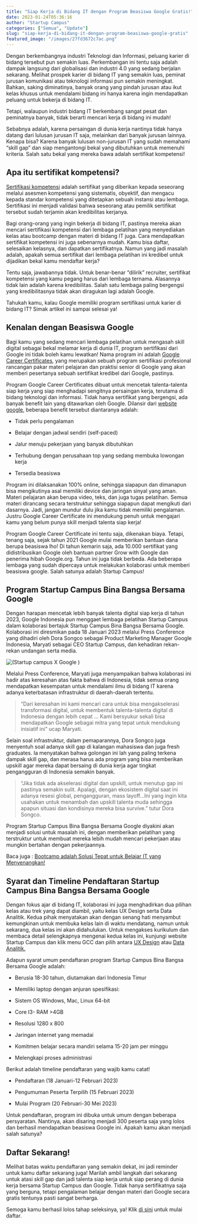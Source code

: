 ```yaml
---
title: "Siap Kerja di Bidang IT dengan Program Beasiswa Google Gratis!"
date: 2023-01-24T05:36:16
author: "Startup Campus"
categories: ["Semua", "Update"]
slug: "siap-kerja-di-bidang-it-dengan-program-beasiswa-google-gratis"
featured_image: "/images/27fd3672c7ac.png"
---
```


Dengan berkembangnya industri Teknologi dan Informasi, peluang karier di bidang tersebut pun semakin luas. Perkembangan ini tentu saja adalah dampak langsung dari globalisasi dan industri 4.0 yang sedang berjalan sekarang. Melihat prospek karier di bidang IT yang semakin luas, peminat jurusan komunikasi atau teknologi informasi pun semakin meningkat. Bahkan, saking diminatinya, banyak orang yang pindah jurusan atau ikut kelas khusus untuk mendalami bidang ini hanya karena ingin mendapatkan peluang untuk bekerja di bidang IT.

Tetapi, walaupun industri bidang IT berkembang sangat pesat dan peminatnya banyak, tidak berarti mencari kerja di bidang ini mudah!

Sebabnya adalah, karena persaingan di dunia kerja nantinya tidak hanya datang dari lulusan jurusan IT saja, melainkan dari banyak jurusan lainnya. Kenapa bisa? Karena banyak lulusan non-jurusan IT yang sudah memahami “skill gap” dan siap mengantongi bekal yang dibutuhkan untuk memenuhi kriteria. Salah satu bekal yang mereka bawa adalah sertifikat kompetensi!

## Apa itu sertifikat kompetensi?

[Sertifikasi kompetensi](https://lspretail.id/sertifikasi-kompetensi-dan-sertifikasi-profesi-apa-bedanya/#:~:text=Sertifikasi%20kompetensi%20adalah%20proses%20pemberian,dan%2Fatau%20standar%20khusus%20lainnya.) adalah sertifikat yang diberikan kepada seseorang melalui asesmen kompetensi yang sistematis, obyektif, dan mengacu kepada standar kompetensi yang ditetapkan sebuah instansi atau lembaga. Sertifikasi ini menjadi validasi bahwa seseorang atau pemilik sertifikat tersebut sudah terjamin akan kredibilitas kerjanya.

Bagi orang-orang yang ingin bekerja di bidang IT, pastinya mereka akan mencari sertifikasi kompetensi dari lembaga pelatihan yang menyediakan kelas atau bootcamp dengan materi di bidang IT juga. Cara mendapatkan sertifikat kompetensi ini juga sebenarnya mudah. Kamu bisa daftar, selesaikan kelasnya, dan dapatkan sertifikatnya. Namun yang jadi masalah adalah, apakah semua sertifikat dari lembaga pelatihan ini kredibel untuk dijadikan bekal kamu mendaftar kerja?

Tentu saja, jawabannya tidak. Untuk benar-benar “dilirik” recruiter, sertifikat kompetensi yang kamu pegang harus dari lembaga ternama. Alasannya tidak lain adalah karena kredibilitas. Salah satu lembaga paling bergengsi yang kredibilitasnya tidak akan diragukan lagi adalah Google.

Tahukah kamu, kalau Google memiliki program sertifikasi untuk karier di bidang IT? Simak artikel ini sampai selesai ya!

## Kenalan dengan Beasiswa Google

Bagi kamu yang sedang mencari lembaga pelatihan untuk mengasah skill digital sebagai bekal melamar kerja di dunia IT, program sertifikasi dari Google ini tidak boleh kamu lewatkan! Nama program ini adalah [Google Career Certificates](https://www.kompas.com/edu/read/2022/10/05/084908771/google-sediakan-5500-beasiswa-digital-bagi-siswa-mahasiswa-dan-umum), yang merupakan sebuah program sertifikasi profesional rancangan pakar materi pelajaran dan praktisi senior di Google yang akan memberi pesertanya sebuah sertifikat kredibel dari Google, pastinya.

Program Google Career Certificates dibuat untuk mencetak talenta-talenta siap kerja yang siap menghadapi sengitnya persaingan kerja, terutama di bidang teknologi dan informasi. Tidak hanya sertifikat yang bergengsi, ada banyak benefit lain yang ditawarkan oleh Google. Dilansir dari [website google](https://grow.google/intl/id_id/certificates/), beberapa benefit tersebut diantaranya adalah:

- Tidak perlu pengalaman

- Belajar dengan jadwal sendiri (self-paced)

- Jalur menuju pekerjaan yang banyak dibutuhkan

- Terhubung dengan perusahaan top yang sedang membuka lowongan kerja

- Tersedia beasiswa

Program ini dilaksanakan 100% online, sehingga siapapun dan dimanapun bisa mengikutinya asal memiliki device dan jaringan sinyal yang aman. Materi pelajaran akan berupa video, teks, dan juga tugas pelatihan. Semua materi dirancang secara terstruktur sehingga siapapun dapat mengikuti dari dasarnya. Jadi, jangan mundur dulu jika kamu tidak memiliki pengalaman. Justru Google Career Certificate ini mendukung penuh untuk mengajari kamu yang belum punya skill menjadi talenta siap kerja!

Program Google Career Certificate ini tentu saja, dikenakan biaya. Tetapi, tenang saja, sejak tahun 2021 Google mulai memberikan bantuan dana berupa beasiswa lho! Di tahun kemarin saja, ada 10.000 sertifikat yang didistribusikan Google oleh bantuan partner Grow with Google dan penerima hibah Google.org. Tahun ini juga tidak berbeda. Ada beberapa lembaga yang sudah dipercaya untuk melakukan kolaborasi untuk memberi beasiswa google. Salah satunya adalah Startup Campus!

## Program Startup Campus Bina Bangsa Bersama Google

Dengan harapan mencetak lebih banyak talenta digital siap kerja di tahun 2023, Google Indonesia pun menggaet lembaga pelatihan Startup Campus dalam kolaborasi bertajuk Startup Campus Bina Bangsa Bersama Google. Kolaborasi ini diresmikan pada 18 Januari 2023 melalui Press Conference yang dihadiri oleh Dora Songco sebagai Product Marketing Manager Google Indonesia, Maryati sebagai CEO Startup Campus, dan kehadiran rekan-rekan undangan serta media.

![(Startup campus X Google )](/uploads/2023/01/startup-campus-x-google-1024x576.png)

Melalui Press Conference, Maryati juga menyampaikan bahwa kolaborasi ini hadir atas keresahan atas fakta bahwa di Indonesia, tidak semua orang mendapatkan kesempatan untuk mendalami ilmu di bidang IT karena adanya keterbatasan infrastruktur di daerah-daerah tertentu.

> “Dari keresahan ini kami mencari cara untuk bisa mengakselerasi transformasi digital, untuk membentuk talenta-talenta digital di Indonesia dengan lebih cepat … Kami bersyukur sekali bisa mendapatkan Google sebagai mitra yang tepat untuk mendukung inisiatif ini” ucap Maryati.

Selain soal infrastruktur, dalam pemaparannya, Dora Songco juga menyentuh soal adanya skill gap di kalangan mahasiswa dan juga fresh graduates. Ia menyatakan bahwa golongan ini lah yang paling terkena dampak skill gap, dan merasa harus ada program yang bisa memberikan upskill agar mereka dapat bersaing di dunia kerja agar tingkat pengangguran di Indonesia semakin banyak.

> “Jika tidak ada akselerasi digital dan upskill, untuk menutup gap ini pastinya semakin sulit. Apalagi, dengan ekosistem digital saat ini adanya resesi global, pengangguran, mass layoff…Ini yang ingin kita usahakan untuk menambah dan upskill talenta muda sehingga apapun situasi dan kondisinya mereka bisa survive.” tutur Dora Songco.

Program Startup Campus Bina Bangsa Bersama Google diyakini akan menjadi solusi untuk masalah ini, dengan memberikan pelatihan yang terstruktur untuk membuat mereka lebih mudah mencari pekerjaan atau mungkin bertahan dengan pekerjaannya.

Baca juga : [Bootcamp adalah Solusi Tepat untuk Belajar IT yang Menyenangkan!](https://startupcampus.id/blog/bootcamp-adalah-solusi-tepat-untuk-belajar-it-yang-menyenangkan/)

## Syarat dan Timeline Pendaftaran Startup Campus Bina Bangsa Bersama Google 

Dengan fokus ajar di bidang IT, kolaborasi ini juga menghadirkan dua pilihan kelas atau trek yang dapat diambil, yaitu kelas UX Design serta Data Analitik. Kedua pihak menyatakan akan dengan senang hati menyambut kemungkinan untuk membuka kelas lain di waktu mendatang, namun untuk sekarang, dua kelas ini akan didahulukan. Untuk mengakses kurikulum dan membaca detail selengkapnya mengenai kedua kelas ini, kunjungi website Startup Campus dan klik menu GCC dan pilih antara [UX Design](https://startupcampus.id/beasiswa/google/ux-design) atau [Data Analitik.](https://startupcampus.id/beasiswa/google/data-analitik)

Adapun syarat umum pendaftaran program Startup Campus Bina Bangsa Bersama Google adalah:

- Berusia 18-30 tahun, diutamakan dari Indonesia Timur

- Memiliki laptop dengan anjuran spesifikasi:

- Sistem OS Windows, Mac, Linux 64-bit

- Core I3- RAM >4GB

- Resolusi 1280 x 800 

- Jaringan internet yang memadai

- Komitmen belajar secara mandiri selama 15-20 jam per minggu

- Melengkapi proses administrasi

Berikut adalah timeline pendaftaran yang wajib kamu catat!

- Pendaftaran (18 Januari-12 Februari 2023)

- Pengumuman Peserta Terpilih (15 Februari 2023)

- Mulai Program (20 Februari-30 Mei 2023)

Untuk pendaftaran, program ini dibuka untuk umum dengan beberapa persyaratan. Nantinya, akan disaring menjadi 300 peserta saja yang lolos dan berhasil mendapatkan beasiswa Google ini. Apakah kamu akan menjadi salah satunya?

## Daftar Sekarang!

Melihat batas waktu pendaftaran yang semakin dekat, ini jadi reminder untuk kamu daftar sekarang juga! Marilah ambil langkah dari sekarang untuk atasi skill gap dan jadi talenta siap kerja untuk siap perang di dunia kerja bersama Startup Campus dan Google. Tidak hanya sertifikatnya saja yang berguna, tetapi pengalaman belajar dengan materi dari Google secara gratis tentunya pasti sangat berharga.

Semoga kamu berhasil lolos tahap seleksinya, ya! Klik [di sini](https://startupcampus.id/daftar/beasiswa-gcc) untuk mulai daftar.